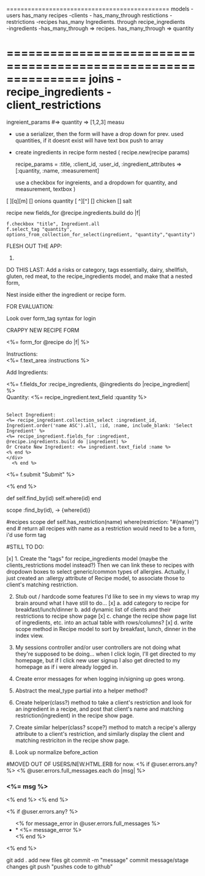 ==============================================
models 
-users has_many recipes
-clients - has_many_through restictions
-restrictions 
-recipes has_many Ingredients. through recipe_ingredients  
-ingredients -has_many_through => recipes. has_many_through => quantity
 

===============================================================
joins 
-recipe_ingredients
-client_restrictions
=============================================================
 ingreient_params #=> quantity => [1,2,3] measu

 - use a serializer, then the form will have a drop down for prev. used quantities, if it doesnt exist will have text box push to array
 - create ingredients in recipe form nested (
     recipe.new(recipe params)

     recipe_params = :title, :client_id, :user_id, :ingredient_attributes => [:quantity, :name, :measurement] 


     use a checkbox for ingreients, and a dropdown for quantity, and measurement, textbox
 )

[                      ][q][m]
[] onions quantity [ ^][^]
[] chicken 
[] salt 



recipe new 
fields_for @recipe.ingredients.build do |f|

    f.checkbox "title", Ingredient.all
    f.select_tag "quantity", options_from_collection_for_select(ingredient, "quantity","quantity")

FLESH OUT THE APP:

1.


DO THIS LAST:
Add a risks or category, tags essentially, dairy, shellfish, gluten, red meat, to the recipe_ingredients model, and make that a nested form, 


Nest inside either the ingredient or recipe form.

FOR EVALUATION:

Look over form_tag syntax for login




CRAPPY NEW RECIPE FORM

 <%= form_for @recipe do |f| %>
 
<div>Instructions:</div> <div><%= f.text_area :instructions %></div>

Add Ingredients:

   <div>
    <%= f.fields_for :recipe_ingredients, @ingredients do |recipe_ingredient| %>
    <div>
      Quantity: <%= recipe_ingredient.text_field :quantity %><br>
      <br>
  
    Select Ingredient:
    <%= recipe_ingredient.collection_select :ingredient_id, Ingredient.order('name ASC').all, :id, :name, include_blank: 'Select Ingredient' %>
    <%= recipe_ingredient.fields_for :ingredient, @recipe.ingredients.build do |ingredient| %>
    Or Create New Ingredient: <%= ingredient.text_field :name %>
    <% end %>
    </div>
      <% end %>
   </div>

  <%= f.submit "Submit" %>

<% end %>


def self.find_by(id)
  self.where(id) 
end 

scope :find_by(id), -> {where(id)}


#recipes scope
def self.has_restriction(name)
  where(restriction: "#{name}")
end # return all recipes with name as a restriction would need to be a form, i'd use form tag  


#STILL TO DO:

[x] 1. Create the "tags" for recipe_ingredients model (maybe the clients_restrictions model instead?)
    Then we can link these to recipes with dropdown boxes to select generic/common types of allergies.
    Actually, I just created an :allergy attribute of Recipe model, to associate those to client's matching restriction.

2. Stub out / hardcode some features I'd like to see in my views to wrap my brain around what I have still to do...
[x]  a. add category to recipe for breakfast/lunch/dinner
  b. add dynamic list of clients and their restrictions to recipe show page
[x] c. change the recipe show page list of ingredients, etc. into an actual table with rows/columns?
[x]  d. write scope method in Recipe model to sort by breakfast, lunch, dinner in the index view.

3. My sessions controller and/or user controllers are not doing what they're supposed to be doing... when I click login, I'll get directed to my homepage, but if I click new user signup I also get directed to my homepage as if i were already logged in.

4. Create error messages for when logging in/signing up goes wrong.

5. Abstract the meal_type partial into a helper method?

6. Create helper(class?) method to take a client's restriction and look for an ingredient in a recipe, and post that client's name and matching restriction(ingredient) in the recipe show page. 

7. Create similar helper(class? scope?) method to match a recipe's allergy attribute to a client's restriction, and similarly display the client and matching restriciton in the recipe show page.

8. Look up normalize before_action 


#MOVED OUT OF USERS/NEW.HTML.ERB for now.
  <% if @user.errors.any? %>
    <% @user.errors.full_messages.each do |msg| %>
      <h3><%= msg %></h3>
    <% end %>
  <% end %>

  <% if @user.errors.any? %>
    <ul class="Signup_Errors">
    <% for message_error in @user.errors.full_messages %>
      <li>* <%= message_error %></li>
    <% end %>
    </ul>
  <% end %>


  git add . add new files 
  git commit -m "message" commit message/stage changes 
  git push "pushes code to github" 